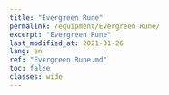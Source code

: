 ```yaml
---
title: "Evergreen Rune"
permalink: /equipment/Evergreen Rune/
excerpt: "Evergreen Rune"
last_modified_at: 2021-01-26
lang: en
ref: "Evergreen Rune.md"
toc: false
classes: wide
---
```


